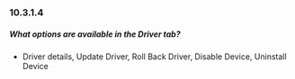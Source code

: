 ### 10.3.1.4
##### What options are available in the Driver tab?
* Driver details, Update Driver, Roll Back Driver, Disable Device, Uninstall Device







